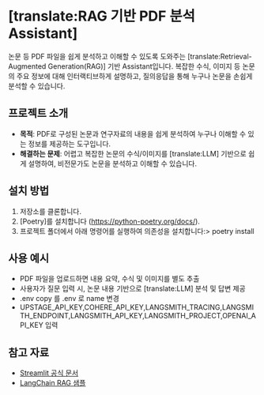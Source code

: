 # [translate:RAG 기반 PDF 분석 Assistant]

논문 등 PDF 파일을 쉽게 분석하고 이해할 수 있도록 도와주는 [translate:Retrieval-Augmented Generation(RAG)] 기반 Assistant입니다. 복잡한 수식, 이미지 등 논문의 주요 정보에 대해 인터랙티브하게 설명하고, 질의응답을 통해 누구나 논문을 손쉽게 분석할 수 있습니다.

## 프로젝트 소개
- **목적**: PDF로 구성된 논문과 연구자료의 내용을 쉽게 분석하여 누구나 이해할 수 있는 정보를 제공하는 도구입니다.
- **해결하는 문제**: 어렵고 복잡한 논문의 수식/이미지를 [translate:LLM] 기반으로 쉽게 설명하여, 비전문가도 논문을 분석하고 이해할 수 있습니다.

## 설치 방법
1. 저장소를 클론합니다.
2. [Poetry]를 설치합니다 (https://python-poetry.org/docs/).
3. 프로젝트 폴더에서 아래 명령어를 실행하여 의존성을 설치합니다:> poetry install

## 사용 예시
- PDF 파일을 업로드하면 내용 요약, 수식 및 이미지를 별도 추출
- 사용자가 질문 입력 시, 논문 내용 기반으로 [translate:LLM] 분석 및 답변 제공
- .env copy 를 .env 로 name 변경 
- UPSTAGE_API_KEY,COHERE_API_KEY,LANGSMITH_TRACING,LANGSMITH_ENDPOINT,LANGSMITH_API_KEY,LANGSMITH_PROJECT,OPENAI_API_KEY 입력

## 참고 자료
- [Streamlit 공식 문서](https://docs.streamlit.io/)
- [LangChain RAG 샘플](https://github.com/streamlit/example-app-langchain-rag)


